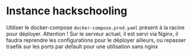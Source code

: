 # Instance hackschooling

Utiliser le docker-compose `docker-compose.prod.yaml` présent à la racine pour déployer.
Attention ! Sur le serveur actuel, il est servi via Nginx, il faudra reprendre les configurations pour le déployer ailleurs, ou repasser traefik sur les ports par default pour une utilisation sans nginx
